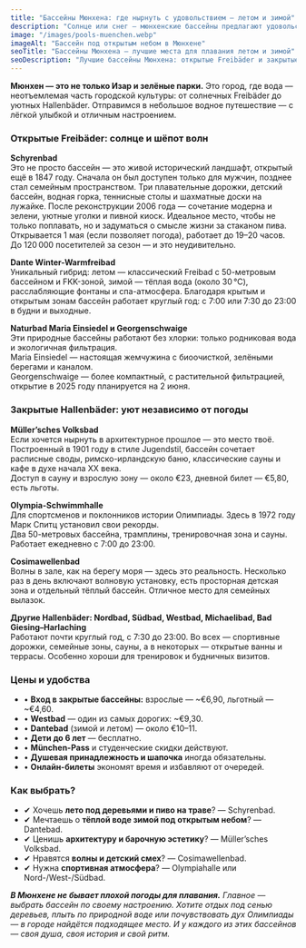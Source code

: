 ```yaml
---
title: "Бассейны Мюнхена: где нырнуть с удовольствием — летом и зимой"
description: "Солнце или снег — мюнхенские бассейны предлагают удовольствие от купания круглый год. Мы покажем самые красивые открытые и крытые бассейны, дадим советы по ценам, оборудованию и атмосфере."
image: "/images/pools-muenchen.webp"
imageAlt: "Бассейн под открытым небом в Мюнхене"
seoTitle: "Бассейны Мюнхена — лучшие места для плавания летом и зимой"
seoDescription: "Лучшие бассейны Мюнхена: открытые Freibäder и закрытые Hallenbäder, цены, атмосфера, рекомендации и особенности каждого. Обзор для тех, кто любит плавать."
---
```


**Мюнхен — это не только Изар и зелёные парки.** Это город, где вода — неотъемлемая часть городской культуры: от солнечных Freibäder до уютных Hallenbäder. Отправимся в небольшое водное путешествие — с лёгкой улыбкой и отличным настроением.

### Открытые Freibäder: солнце и шёпот волн

**Schyrenbad**  
Это не просто бассейн — это живой исторический ландшафт, открытый ещё в 1847 году. Сначала он был доступен только для мужчин, позднее стал семейным пространством. Три плавательные дорожки, детский бассейн, водная горка, теннисные столы и шахматные доски на лужайке. После реконструкции 2006 года — сочетание модерна и зелени, уютные уголки и пивной киоск. Идеальное место, чтобы не только поплавать, но и задуматься о смысле жизни за стаканом пива.  
Открывается 1 мая (если позволяет погода), работает до 19–20 часов. До 120 000 посетителей за сезон — и это неудивительно.

**Dante Winter-Warmfreibad**  
Уникальный гибрид: летом — классический Freibad с 50-метровым бассейном и FKK-зоной, зимой — тёплая вода (около 30 °C), расслабляющие фонтаны и спа-атмосфера. Благодаря крытым и открытым зонам бассейн работает круглый год: с 7:00 или 7:30 до 23:00 в будни и выходные.

**Naturbad Maria Einsiedel и Georgenschwaige**  
Эти природные бассейны работают без хлорки: только родниковая вода и экологичная фильтрация.  
Maria Einsiedel — настоящая жемчужина с биоочисткой, зелёными берегами и каналом.  
Georgenschwaige — более компактный, с растительной фильтрацией, открытие в 2025 году планируется на 2 июня.

### Закрытые Hallenbäder: уют независимо от погоды

**Müller’sches Volksbad**  
Если хочется нырнуть в архитектурное прошлое — это место твоё. Построенный в 1901 году в стиле Jugendstil, бассейн сочетает расписные своды, римско-ирландскую баню, классические сауны и кафе в духе начала XX века.  
Доступ в сауну и взрослую зону — около €23, дневной билет — €5,80, есть льготы.

**Olympia-Schwimmhalle**  
Для спортсменов и поклонников истории Олимпиады. Здесь в 1972 году Марк Спитц установил свои рекорды.  
Два 50-метровых бассейна, трамплины, тренировочная зона и сауны. Работает ежедневно с 7:00 до 23:00.

**Cosimawellenbad**  
Волны в зале, как на берегу моря — здесь это реальность. Несколько раз в день включают волновую установку, есть просторная детская зона и отдельный тёплый бассейн. Отличное место для семейных вылазок.

**Другие Hallenbäder: Nordbad, Südbad, Westbad, Michaelibad, Bad Giesing–Harlaching**  
Работают почти круглый год, с 7:30 до 23:00. Во всех — спортивные дорожки, семейные зоны, сауны, а в некоторых — открытые ванны и террасы. Особенно хороши для тренировок и будничных визитов.

### Цены и удобства

- • **Вход в закрытые бассейны:** взрослые — ~€6,90, льготный — ~€4,60.  
- • **Westbad** — один из самых дорогих: ~€9,30.  
- • **Dantebad** (зимой и летом) — около €10–11.  
- • **Дети до 6 лет** — бесплатно.  
- • **München-Pass** и студенческие скидки действуют.  
- • **Душевая принадлежность и шапочка** иногда обязательны.  
- • **Онлайн-билеты** экономят время и избавляют от очередей.

### Как выбрать?

- ✔ Хочешь **лето под деревьями и пиво на траве**? — Schyrenbad.  
- ✔ Мечтаешь о **тёплой воде зимой под открытым небом**? — Dantebad.  
- ✔ Ценишь **архитектуру и барочную эстетику**? — Müller’sches Volksbad.  
- ✔ Нравятся **волны и детский смех**? — Cosimawellenbad.  
- ✔ Нужна **спортивная атмосфера**? — Olympiahalle или Nord-/West-/Südbad.

_**В Мюнхене не бывает плохой погоды для плавания.** Главное — выбрать бассейн по своему настроению. Хотите отдых под сенью деревьев, плыть по природной воде или почувствовать дух Олимпиады — в городе найдётся подходящее место. И у каждого из этих бассейнов — своя душа, своя история и свой ритм._
